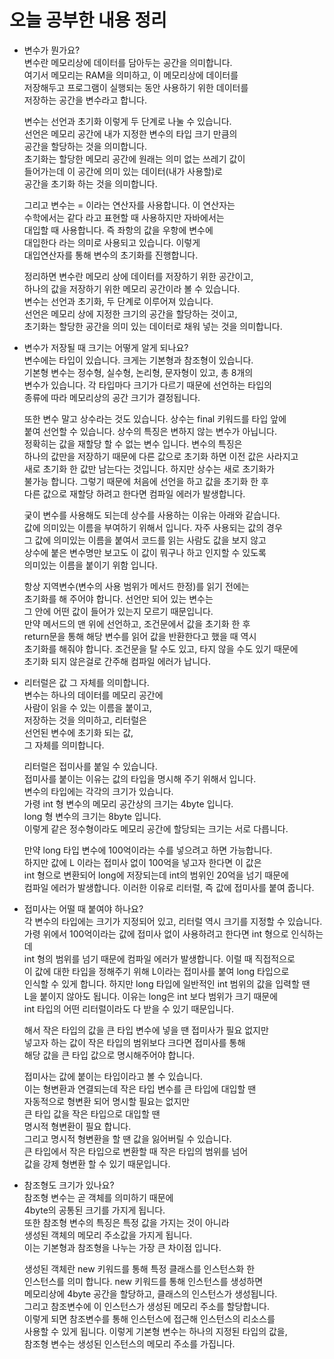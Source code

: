 # 오늘 공부한 내용 정리       
* 변수가 뭔가요?    
  변수란 메모리상에 데이터를 담아두는 공간을 의미합니다.    
  여기서 메모리는 RAM을 의미하고, 이 메모리상에 데이터를   
  저장해두고 프로그램이 실행되는 동안 사용하기 위한 데이터를    
  저장하는 공간을 변수라고 합니다.        
  
  변수는 선언과 초기화 이렇게 두 단계로 나눌 수 있습니다.         
  선언은 메모리 공간에 내가 지정한 변수의 타입 크기 만큼의      
  공간을 할당하는 것을 의미합니다.        
  초기화는 할당한 메모리 공간에 원래는 의미 없는 쓰레기 값이        
  들어가는데 이 공간에 의미 있는 데이터(내가 사용할)로           
  공간을 초기화 하는 것을 의미합니다.         
  
  그리고 변수는 = 이라는 연산자를 사용합니다. 이 연산자는        
  수학에서는 같다 라고 표현할 때 사용하지만 자바에서는      
  대입할 때 사용합니다. 즉 좌항의 값을 우항에 변수에      
  대입한다 라는 의미로 사용되고 있습니다. 이렇게      
  대입연산자를 통해 변수의 초기화를 진행합니다.        
  
  정리하면 변수란 메모리 상에 데이터를 저장하기 위한 공간이고,            
  하나의 값을 저장하기 위한 메모리 공간이라 볼 수 있습니다.       
  변수는 선언과 초기화, 두 단계로 이루어져 있습니다.        
  선언은 메모리 상에 지정한 크기의 공간을 할당하는 것이고,       
  초기화는 할당한 공간을 의미 있는 데이터로 채워 넣는 것을 의미합니다.          
  
* 변수가 저장될 때 크기는 어떻게 알게 되나요?     
  변수에는 타입이 있습니다. 크게는 기본형과 참조형이 있습니다.    
  기본형 변수는 정수형, 실수형, 논리형, 문자형이 있고, 총 8개의    
  변수가 있습니다. 각 타입마다 크기가 다르기 때문에 선언하는 타입의    
  종류에 따라 메모리상의 공간 크기가 결정됩니다.     
  
  또한 변수 말고 상수라는 것도 있습니다. 상수는 final 키워드를 타입 앞에    
  붙여 선언할 수 있습니다. 상수의 특징은 변하지 않는 변수가 아닙니다.   
  정확히는 값을 재할당 할 수 없는 변수 입니다. 변수의 특징은       
  하나의 값만을 저장하기 때문에 다른 값으로 초기화 하면 이전 값은 사라지고    
  새로 초기화 한 값만 남는다는 것입니다. 하지만 상수는 새로 초기화가    
  불가능 합니다. 그렇기 때문에 처음에 선언을 하고 값을 초기화 한 후    
  다른 값으로 재할당 하려고 한다면 컴파일 에러가 발생합니다.        
  
  궂이 변수를 사용해도 되는데 상수를 사용하는 이유는 아래와 같습니다.     
  값에 의미있는 이름을 부여하기 위해서 입니다. 자주 사용되는 값의 경우      
  그 값에 의미있는 이름을 붙여서 코드를 읽는 사람도 값을 보지 않고    
  상수에 붙은 변수명만 보고도 이 값이 뭐구나 하고 인지할 수 있도록   
  의미있는 이름을 붙이기 위함 입니다.       
  
  항상 지역변수(변수의 사용 범위가 메서드 한정)를 읽기 전에는     
  초기화를 해 주어야 합니다. 선언만 되어 있는 변수는      
  그 안에 어떤 값이 들어가 있는지 모르기 때문입니다.    
  만약 메서드의 맨 위에 선언하고, 조건문에서 값을 초기화 한 후    
  return문을 통해 해당 변수를 읽어 값을 반환한다고 했을 때 역시    
  초기화를 해줘야 합니다. 조건문을 탈 수도 있고, 타지 않을 수도 있기 때문에     
  초기화 되지 않은걸로 간주해 컴파일 에러가 납니다.    
  
* 리터럴은 값 그 자체를 의미합니다.       
  변수는 하나의 데이터를 메모리 공간에         
  사람이 읽을 수 있는 이름을 붙이고,        
  저장하는 것을 의미하고, 리터럴은       
  선언된 변수에 초기화 되는 값,     
  그 자체를 의미합니다.               
  
  리터럴은 접미사를 붙일 수 있습니다.       
  접미사를 붙이는 이유는 값의 타입을 명시해 주기 위해서 입니다.          
  변수의 타입에는 각각의 크기가 있습니다.         
  가령 int 형 변수의 메모리 공간상의 크기는 4byte 입니다.         
  long 형 변수의 크기는 8byte 입니다.          
  이렇게 같은 정수형이라도 메모리 공간에 할당되는 크기는 서로 다릅니다.    
  
  만약 long 타입 변수에 100억이라는 수를 넣으려고 하면 가능합니다.         
  하지만 값에 L 이라는 접미사 없이 100억을 넣고자 한다면 이 값은          
  int 형으로 변환되어 long에 저장되는데 int의 범위인 20억을 넘기 때문에           
  컴파일 에러가 발생합니다. 이러한 이유로 리터럴, 즉 값에 접미사를 붙여 줍니다.         
  
* 접미사는 어떨 때 붙여야 하나요?         
  각 변수의 타입에는 크기가 지정되어 있고, 리터럴 역시 크기를 지정할 수 있습니다.          
  가령 위에서 100억이라는 값에 접미사 없이 사용하려고 한다면 int 형으로 인식하는데          
  int 형의 범위를 넘기 때문에 컴파일 에러가 발생합니다. 이럴 때 직접적으로          
  이 값에 대한 타입을 정해주기 위해 L이라는 접미사를 붙여 long 타입으로            
  인식할 수 있게 합니다. 하지만 long 타입에 일반적인 int 범위의 값을 입력할 땐         
  L을 붙이지 않아도 됩니다. 이유는 long은 int 보다 범위가 크기 때문에          
  int 타입의 어떤 리터럴이라도 다 받을 수 있기 때문입니다.              
  
  해서 작은 타입의 값을 큰 타입 변수에 넣을 땐 접미사가 필요 없지만         
  넣고자 하는 값이 작은 타입의 범위보다 크다면 접미사를 통해         
  해당 값을 큰 타입 값으로 명시해주어야 합니다.           
  
  접미사는 값에 붙이는 타입이라고 볼 수 있습니다.               
  이는 형변환과 연결되는데 작은 타입 변수를 큰 타입에 대입할 땐       
  자동적으로 형변환 되어 명시할 필요는 없지만         
  큰 타입 값을 작은 타입으로 대입할 땐        
  명시적 형변환이 필요 합니다.      
  그리고 명시적 형변환을 할 땐 값을 잃어버릴 수 있습니다.      
  큰 타입에서 작은 타입으로 변환할 때 작은 타입의 범위를 넘어      
  값을 강제 형변환 할 수 있기 때문입니다.             
  
* 참조형도 크기가 있나요?      
  참조형 변수는 곧 객체를 의미하기 때문에         
  4byte의 공통된 크기를 가지게 됩니다.        
  또한 참조형 변수의 특징은 특정 값을 가지는 것이 아니라        
  생성된 객체의 메모리 주소값을 가지게 됩니다.         
  이는 기본형과 참조형을 나누는 가장 큰 차이점 입니다.          
  
  생성된 객체란 new 키워드를 통해 특정 클래스를 인스턴스화 한    
  인스턴스를 의미 합니다. new 키워드를 통해 인스턴스를 생성하면    
  메모리상에 4byte 공간을 할당하고, 클래스의 인스턴스가 생성됩니다.      
  그리고 참조변수에 이 인스턴스가 생성된 메모리 주소를 할당합니다.     
  이렇게 되면 참조변수를 통해 인스턴스에 접근해 인스턴스의 리소스를   
  사용할 수 있게 됩니다. 이렇게 기본형 변수는 하나의 지정된 타입의 값을,     
  참조형 변수는 생성된 인스턴스의 메모리 주소를 가집니다.    
